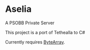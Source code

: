# Aselia
A PSOBB Private Server

This project is a port of Tethealla to C#

Currently requires [ByteArray](https://github.com/Solybum/Libraries/tree/master/ByteArray).
